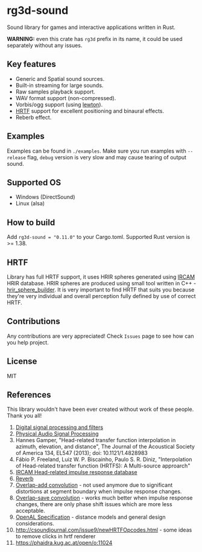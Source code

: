 # rg3d-sound

Sound library for games and interactive applications written in Rust.

**WARNING:** even this crate has `rg3d` prefix in its name, it could be used separately without any issues.

## Key features

- Generic and Spatial sound sources.
- Built-in streaming for large sounds.
- Raw samples playback support.
- WAV format support (non-compressed).
- Vorbis/ogg support (using [lewton](https://crates.io/crates/lewton)).
- [HRTF](https://en.wikipedia.org/wiki/Head-related_transfer_function) support for excellent positioning and binaural effects.
- Reberb effect.

## Examples

Examples can be found in `./examples`. Make sure you run examples with `--release` flag, `debug` version is very slow and may cause tearing of output sound.

## Supported OS

- Windows (DirectSound)
- Linux (alsa)

## How to build

Add `rg3d-sound = "0.11.0"` to your Cargo.toml. Supported Rust version is >= 1.38.

## HRTF

Library has full HRTF support, it uses HRIR spheres generated using [IRCAM](http://recherche.ircam.fr/equipes/salles/listen/) HRIR database. HRIR spheres are produced using small tool written in C++ - [hrir_sphere_builder](https://github.com/mrDIMAS/hrir_sphere_builder ). It is very important to find HRTF that suits you because they're very individual and overall perception fully defined by use of correct HRTF.

## Contributions

Any contributions are very appreciated! Check `Issues` page to see how can you help project. 

## License

MIT

## References

This library wouldn't have been ever created without work of these people. Thank you all!

1. [Digital signal processing and filters](https://ccrma.stanford.edu/~jos/filters/) 
2. [Physical Audio Signal Processing](https://ccrma.stanford.edu/~jos/pasp/)
3. Hannes Gamper, "Head-related transfer function interpolation in azimuth, elevation, and distance", The Journal of the Acoustical Society of America 134, EL547 (2013); doi: 10.1121/1.4828983
4. Fábio P. Freeland, Luiz W. P. Biscainho, Paulo S. R. Diniz, "Interpolation of Head-related transfer function (HRTFS): A Multi-source approarch"
5. [IRCAM Head-related impulse response database](http://recherche.ircam.fr/equipes/salles/listen/)
6. [Reverb](https://ccrma.stanford.edu/~jos/pasp/Freeverb.html)
7. [Overlap-add convolution](https://en.wikipedia.org/wiki/Overlap%E2%80%93add_method) - not used anymore due to significant distortions at segment boundary when impulse response changes.
8. [Overlap-save convolution](https://dsp-nbsphinx.readthedocs.io/en/nbsphinx-experiment/nonrecursive_filters/segmented_convolution.html) - works much better when impulse response changes, there are only phase shift issues which are more less acceptable.
9. [OpenAL Specification](https://www.openal.org/documentation/openal-1.1-specification.pdf) - distance models and general design considerations.
10. http://csoundjournal.com/issue9/newHRTFOpcodes.html - some ideas to remove clicks in hrtf renderer
11. https://phaidra.kug.ac.at/open/o:11024